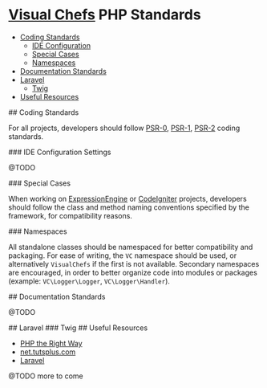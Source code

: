 # [Visual Chefs](http://www.visualchefs.com/) PHP Standards

* [Coding Standards](#coding-standards)
    * [IDE Configuration](#ide-config)
    * [Special Cases](#special-cases)
    * [Namespaces](#namespaces)
* [Documentation Standards](#documentation-standards)
* [Laravel](#laravel)
    * [Twig](#twig)
* [Useful Resources](#useful-resources)

<a name="coding-standards"/>
## Coding Standards

For all projects, developers should follow [PSR-0](https://github.com/php-fig/fig-standards/blob/master/accepted/PSR-0.md), [PSR-1](https://github.com/php-fig/fig-standards/blob/master/accepted/PSR-1-basic-coding-standard.md), [PSR-2](https://github.com/php-fig/fig-standards/blob/master/accepted/PSR-2-coding-style-guide.md) coding standards.

<a name="ide-config"/>
### IDE Configuration Settings

@TODO

<a name="special-cases"/>
### Special Cases

When working on [ExpressionEngine](http://ellislab.com/expressionengine) or [CodeIgniter](http://ellislab.com/codeigniter) projects, developers should follow the class and method naming conventions specified by the framework, for compatibility reasons.

<a name="namespaces"/>
### Namespaces

All standalone classes should be namespaced for better compatibility and packaging. For ease of writing, the `VC` namespace should be used, or alternatively `VisualChefs` if the first is not available. Secondary namespaces are encouraged, in order to better organize code into modules or packages (example: `VC\Logger\Logger`, `VC\Logger\Handler`).

<a name="documentation-standards"/>
## Documentation Standards

@TODO

<a name="laravel"/>
## Laravel

<a name="twig"/>
### Twig

<a name="useful-resources"/>
## Useful Resources

* [PHP the Right Way](http://www.phptherightway.com/)
* [net.tutsplus.com](http://net.tutsplus.com/?s=php)
* [Laravel](http://laravel.com/)

@TODO more to come
